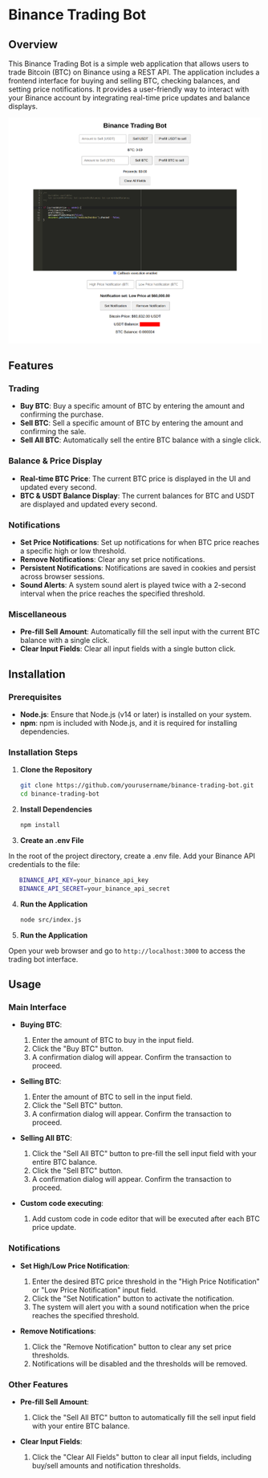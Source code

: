 # Binance Trading Bot

## Overview

This Binance Trading Bot is a simple web application that allows users to trade Bitcoin (BTC) on Binance using a REST API. The application includes a frontend interface for buying and selling BTC, checking balances, and setting price notifications. It provides a user-friendly way to interact with your Binance account by integrating real-time price updates and balance displays.

<img src='./example.png'>

## Features

### Trading
- **Buy BTC**: Buy a specific amount of BTC by entering the amount and confirming the purchase.
- **Sell BTC**: Sell a specific amount of BTC by entering the amount and confirming the sale.
- **Sell All BTC**: Automatically sell the entire BTC balance with a single click.

### Balance & Price Display
- **Real-time BTC Price**: The current BTC price is displayed in the UI and updated every second.
- **BTC & USDT Balance Display**: The current balances for BTC and USDT are displayed and updated every second.

### Notifications
- **Set Price Notifications**: Set up notifications for when BTC price reaches a specific high or low threshold.
- **Remove Notifications**: Clear any set price notifications.
- **Persistent Notifications**: Notifications are saved in cookies and persist across browser sessions.
- **Sound Alerts**: A system sound alert is played twice with a 2-second interval when the price reaches the specified threshold.

### Miscellaneous
- **Pre-fill Sell Amount**: Automatically fill the sell input with the current BTC balance with a single click.
- **Clear Input Fields**: Clear all input fields with a single button click.

## Installation

### Prerequisites
- **Node.js**: Ensure that Node.js (v14 or later) is installed on your system.
- **npm**: npm is included with Node.js, and it is required for installing dependencies.

### Installation Steps

1. **Clone the Repository**
   ```bash
   git clone https://github.com/yourusername/binance-trading-bot.git
   cd binance-trading-bot
2. **Install Dependencies**
   ```bash
   npm install
3. **Create an .env File**

In the root of the project directory, create a .env file.
Add your Binance API credentials to the file:  
   ```bash
      BINANCE_API_KEY=your_binance_api_key
      BINANCE_API_SECRET=your_binance_api_secret
   ```
4. **Run the Application**
   ```bash
   node src/index.js
5. **Run the Application**

Open your web browser and go to `http://localhost:3000` to access the trading bot interface.
   
## Usage

### Main Interface
- **Buying BTC**:
   1. Enter the amount of BTC to buy in the input field.
   2. Click the "Buy BTC" button.
   3. A confirmation dialog will appear. Confirm the transaction to proceed.

- **Selling BTC**:
   1. Enter the amount of BTC to sell in the input field.
   2. Click the "Sell BTC" button.
   3. A confirmation dialog will appear. Confirm the transaction to proceed.

- **Selling All BTC**:
   1. Click the "Sell All BTC" button to pre-fill the sell input field with your entire BTC balance.
   2. Click the "Sell BTC" button.
   3. A confirmation dialog will appear. Confirm the transaction to proceed.

- **Custom code executing**:
  1. Add custom code in code editor that will be executed after each BTC price update.

### Notifications
- **Set High/Low Price Notification**:
   1. Enter the desired BTC price threshold in the "High Price Notification" or "Low Price Notification" input field.
   2. Click the "Set Notification" button to activate the notification.
   3. The system will alert you with a sound notification when the price reaches the specified threshold.

- **Remove Notifications**:
   1. Click the "Remove Notification" button to clear any set price thresholds.
   2. Notifications will be disabled and the thresholds will be removed.

### Other Features
- **Pre-fill Sell Amount**:
   1. Click the "Sell All BTC" button to automatically fill the sell input field with your entire BTC balance.

- **Clear Input Fields**:
   1. Click the "Clear All Fields" button to clear all input fields, including buy/sell amounts and notification thresholds.